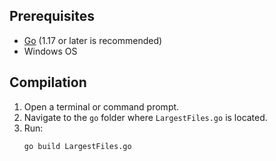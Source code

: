 ## Prerequisites

- [Go](https://go.dev/) (1.17 or later is recommended)
- Windows OS

## Compilation

1. Open a terminal or command prompt.
2. Navigate to the `go` folder where `LargestFiles.go` is located.
3. Run:
   ```sh
   go build LargestFiles.go
